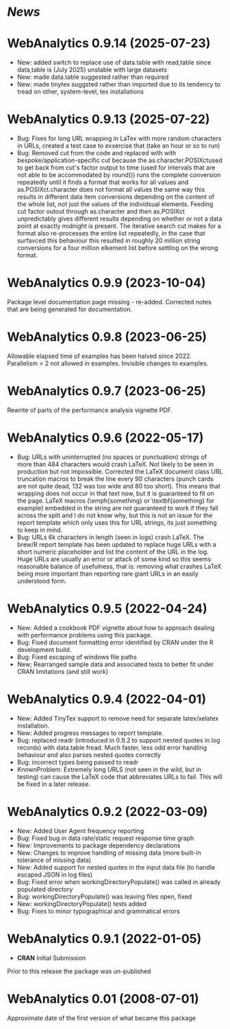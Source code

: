 # *News*

# WebAnalytics 0.9.14 (2025-07-23)

* New: added switch to replace use of data.table with read,table since data,table is (July 2025) unstable with large datasets
* New: made data.table suggested rather than required
* New: made tinytex suggsted rather than imported due to its tendency to tread on other, system-level, tex installations

# WebAnalytics 0.9.13 (2025-07-22)

* Bug: Fixes for long URL wrapping in LaTex with more random characters in URLs, created a test case to exxercise that (take an hour or so to run)
* Bug: Removed cut from the code and replaced with with bespoke/application-specific cut because the as.character.POSIXctused to get back from cut's factor 
output to time (used for intervals that are not able to be accommodated by round()) runs the complete conversion repeatedly until it finds a format that works for all values and as.POSIXct.character does not format all values the same way this results in different data item conversions depending on the content of the whole list, not just the values of the individsual elements.  Feeding cut factor outout through as.character and then as.POSIXct unpredictably gives different results depending on whether or not a data point at exactly midnight is present.  The iterative search cut makes for a format also re-processes the entire list repeatedly, in the case that surfavced this behaviour this resulted in roughly 20 million string conversions for a four million elkement list before settling on the wrong format.  

# WebAnalytics 0.9.9 (2023-10-04)

Package level documentation page missing - re-added.  Corrected notes that are being generated for documentation.

# WebAnalytics 0.9.8 (2023-06-25)

Allowable elapsed time of examples has been halved since 2022.  Parallelism > 2 
not allowed in examples.  Invisible changes to examples.

# WebAnalytics 0.9.7 (2023-06-25)

Rewrite of parts of the performance analysis vignette PDF.   

# WebAnalytics 0.9.6 (2022-05-17)

* Bug: URLs with uninterrupted (no spaces or punctuation) strings of more than 484 characters would crash LaTeX.  Not likely to be seen in production but not impossible.  Corrected the LaTeX document class URL truncation macros to break the line every 90 characters (punch cards are not quite dead, 132 was too wide and 80 too short).  This means that wrapping does not occur in that text now, but it is guaranteed to fit on the page.  LaTeX macros (\emph{something} or \textbf{something} for example) embedded in the string are not guaranteed to work if they fall across the split and I do not know why, but this is not an issue for the report template which only uses this for URL strings, its just something to keep in mind.  
* Bug: URLs 6k characters in length (seen in logs) crash LaTeX.  The brew/R report template has been updated to replace huge URLs with a short numeric placeholder and list the content of the URL in the log.  Huge URLs are usually an error or attack of some kind so this seems reasonable balance of usefulness, that is: removing what crashes LaTeX being more important than reporting rare giant URLs in an easily understood form.  

# WebAnalytics 0.9.5 (2022-04-24)

* New: Added a cookbook PDF vignette about how to approach dealing with performance problems using this package.  
* Bug: Fixed document formatting error identified by CRAN under the R development build.  
* Bug: Fixed escaping of windows file paths
* New; Rearranged sample data and associated tests to better fit under CRAN limitations (and still work) 

# WebAnalytics 0.9.4 (2022-04-01)

* New: Added TinyTex support to remove need for separate latex/xelatex installation.
* New: Added progress messages to report template.
* Bug: replaced readr (introduced in 0.9.2 to support nested quotes in log records) with data.table fread.  Much faster, less odd error handling behaviour and also parses nested quotes correctly  
* Bug: incorrect types being passed to readr
* KnownProblem: Extremely long URLS (not seen in the wild, but in testing) can cause the LaTeX code that abbreviates URLs to fail.  This will be fixed in a later release.  

# WebAnalytics 0.9.2 (2022-03-09)

* New: Added User Agent frequency reporting
* Bug: Fixed bug in data rate/static request response time graph 
* New: Improvements to package dependency declarations
* New: Changes to improve handling of missing data (more built-in tolerance of missing data)
* New: Added support for nested quotes in the input data file (to handle escaped JSON in log files)
* Bug: Fixed error when workingDirectoryPopulate() was called in already populated directory
* Bug: workingDirectoryPopulate() was leaving files open, fixed
* New: workingDirectoryPopulate() tests added
* Bug: Fixes to minor typographical and grammatical errors 

# WebAnalytics 0.9.1 (2022-01-05)

* **CRAN** Initial Submission

Prior to this release the package was un-published

# WebAnalytics 0.01 (2008-07-01)

Approximate date of the first version of what became this package 

